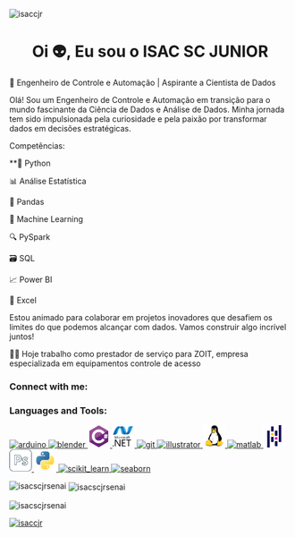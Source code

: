 <p align="left"> <img src="https://komarev.com/ghpvc/?username=isaccjr&label=Visualiza%C3%A7%C3%B5es&color=fbda04&style=plastic" alt="isaccjr" /> </p>
<h1 align="center">Oi 👽, Eu sou o ISAC SC JUNIOR</h1>
🔧 Engenheiro de Controle e Automação | Aspirante a Cientista de Dados

Olá! Sou um Engenheiro de Controle e Automação em transição para o mundo fascinante da Ciência de Dados e Análise de Dados. Minha jornada tem sido impulsionada pela curiosidade e pela paixão por transformar dados em decisões estratégicas.

Competências:

**🐍 Python

📊 Análise Estatística

🐼 Pandas

🤖 Machine Learning 

🔍 PySpark 

🗃️ SQL

📈 Power BI

📑 Excel

Estou animado para colaborar em projetos inovadores que desafiem os limites do que podemos alcançar com dados. Vamos construir algo incrível juntos!

🧑‍💼 Hoje trabalho como prestador de serviço para ZOIT, empresa especializada em equipamentos controle de acesso



<h3 align="left">Connect with me:</h3>
<p align="left">
</p>

<h3 align="left">Languages and Tools:</h3>
<p align="left"> <a href="https://www.arduino.cc/" target="_blank" rel="noreferrer"> <img src="https://cdn.worldvectorlogo.com/logos/arduino-1.svg" alt="arduino" width="40" height="40"/> </a> <a href="https://www.blender.org/" target="_blank" rel="noreferrer"> <img src="https://download.blender.org/branding/community/blender_community_badge_white.svg" alt="blender" width="40" height="40"/> </a> <a href="https://www.w3schools.com/cs/" target="_blank" rel="noreferrer"> <img src="https://raw.githubusercontent.com/devicons/devicon/master/icons/csharp/csharp-original.svg" alt="csharp" width="40" height="40"/> </a> <a href="https://dotnet.microsoft.com/" target="_blank" rel="noreferrer"> <img src="https://raw.githubusercontent.com/devicons/devicon/master/icons/dot-net/dot-net-original-wordmark.svg" alt="dotnet" width="40" height="40"/> </a> <a href="https://git-scm.com/" target="_blank" rel="noreferrer"> <img src="https://www.vectorlogo.zone/logos/git-scm/git-scm-icon.svg" alt="git" width="40" height="40"/> </a> <a href="https://www.adobe.com/in/products/illustrator.html" target="_blank" rel="noreferrer"> <img src="https://www.vectorlogo.zone/logos/adobe_illustrator/adobe_illustrator-icon.svg" alt="illustrator" width="40" height="40"/> </a> <a href="https://www.linux.org/" target="_blank" rel="noreferrer"> <img src="https://raw.githubusercontent.com/devicons/devicon/master/icons/linux/linux-original.svg" alt="linux" width="40" height="40"/> </a> <a href="https://www.mathworks.com/" target="_blank" rel="noreferrer"> <img src="https://upload.wikimedia.org/wikipedia/commons/2/21/Matlab_Logo.png" alt="matlab" width="40" height="40"/> </a> <a href="https://pandas.pydata.org/" target="_blank" rel="noreferrer"> <img src="https://raw.githubusercontent.com/devicons/devicon/2ae2a900d2f041da66e950e4d48052658d850630/icons/pandas/pandas-original.svg" alt="pandas" width="40" height="40"/> </a> <a href="https://www.photoshop.com/en" target="_blank" rel="noreferrer"> <img src="https://raw.githubusercontent.com/devicons/devicon/master/icons/photoshop/photoshop-line.svg" alt="photoshop" width="40" height="40"/> </a> <a href="https://www.python.org" target="_blank" rel="noreferrer"> <img src="https://raw.githubusercontent.com/devicons/devicon/master/icons/python/python-original.svg" alt="python" width="40" height="40"/> </a> <a href="https://scikit-learn.org/" target="_blank" rel="noreferrer"> <img src="https://upload.wikimedia.org/wikipedia/commons/0/05/Scikit_learn_logo_small.svg" alt="scikit_learn" width="40" height="40"/> </a> <a href="https://seaborn.pydata.org/" target="_blank" rel="noreferrer"> <img src="https://seaborn.pydata.org/_images/logo-mark-lightbg.svg" alt="seaborn" width="40" height="40"/> </a> </p>

<p><img align="left" src="https://github-readme-stats.vercel.app/api/top-langs?username=isacscjrsenai&show_icons=true&title_color=eb2f00&text_color=c51616&locale=en&layout=compact" alt="isacscjrsenai" /></p>

<p>&nbsp;<img align="center" src="https://github-readme-stats.vercel.app/api?username=isacscjrsenai&show_icons=true&theme=dark&title_color=64f702&text_color=1fc72a&hide_border=true&locale=pt-br" alt="isacscjrsenai" /></p>

<p><img align="center" src="https://github-readme-streak-stats.herokuapp.com/?user=isacscjrsenai&" alt="isacscjrsenai" /></p>

<p align="left"> <a href="https://github.com/ryo-ma/github-profile-trophy"><img src="https://github-profile-trophy.vercel.app/?username=isaccjr" alt="isaccjr" /></a> </p>
